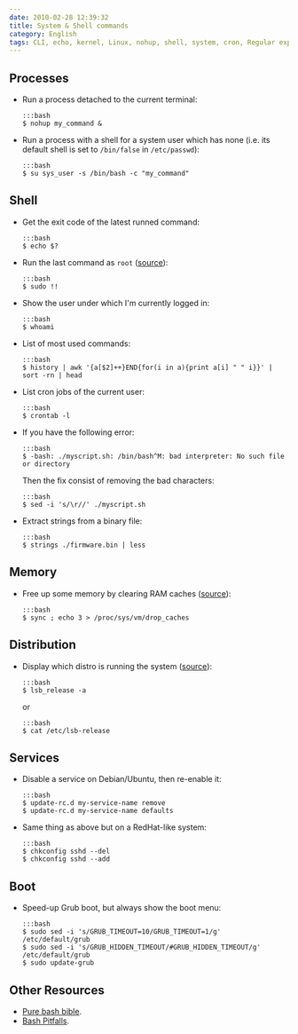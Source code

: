 ```yaml
---
date: 2010-02-28 12:39:32
title: System & Shell commands
category: English
tags: CLI, echo, kernel, Linux, nohup, shell, system, cron, Regular expression, bash
---
```



## Processes

  * Run a process detached to the current terminal:

        :::bash
        $ nohup my_command &

  * Run a process with a shell for a system user which has none (i.e. its default shell is set to `/bin/false` in `/etc/passwd`):

        :::bash
        $ su sys_user -s /bin/bash -c "my_command"


## Shell

  * Get the exit code of the latest runned command:

        :::bash
        $ echo $?

  * Run the last command as `root` ([source](https://blog.hardikr.com/post/2337320222/sudo-previous-command)):

        :::bash
        $ sudo !!

  * Show the user under which I'm currently logged in:

        :::bash
        $ whoami
        
  * List of most used commands:

        :::bash
        $ history | awk '{a[$2]++}END{for(i in a){print a[i] " " i}}' | sort -rn | head

  * List cron jobs of the current user:

        :::bash
        $ crontab -l

  * If you have the following error:

        :::bash
        $ -bash: ./myscript.sh: /bin/bash^M: bad interpreter: No such file or directory

    Then the fix consist of removing the bad characters:

        :::bash
        $ sed -i 's/\r//' ./myscript.sh

  * Extract strings from a binary file:

        :::bash
        $ strings ./firmware.bin | less


## Memory

  * Free up some memory by clearing RAM caches ([source](https://www.scottklarr.com/topic/134/linux-how-to-clear-the-cache-from-memory/)):

        :::bash
        $ sync ; echo 3 > /proc/sys/vm/drop_caches


## Distribution

  * Display which distro is running the system ([source](https://news.ycombinator.com/item?id=1973441)):

        :::bash
        $ lsb_release -a

    or

        :::bash
        $ cat /etc/lsb-release


## Services

  * Disable a service on Debian/Ubuntu, then re-enable it:

        :::bash
        $ update-rc.d my-service-name remove
        $ update-rc.d my-service-name defaults

  * Same thing as above but on a RedHat-like system:

        :::bash
        $ chkconfig sshd --del
        $ chkconfig sshd --add


## Boot

  * Speed-up Grub boot, but always show the boot menu:
  
        :::bash
        $ sudo sed -i 's/GRUB_TIMEOUT=10/GRUB_TIMEOUT=1/g' /etc/default/grub
        $ sudo sed -i 's/GRUB_HIDDEN_TIMEOUT/#GRUB_HIDDEN_TIMEOUT/g' /etc/default/grub
        $ sudo update-grub


## Other Resources

  * [Pure bash bible](https://github.com/dylanaraps/pure-bash-bible).
  * [Bash Pitfalls](https://mywiki.wooledge.org/BashPitfalls).
